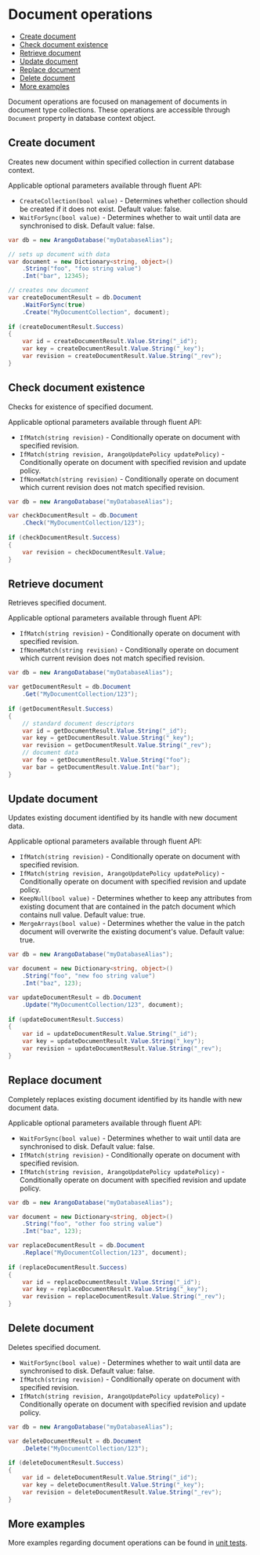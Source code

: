 # Document operations

- [Create document](#create-document)
- [Check document existence](#check-document-existence)
- [Retrieve document](#retrieve-document)
- [Update document](#update-document)
- [Replace document](#replace-document)
- [Delete document](#delete-document)
- [More examples](#more-examples)

Document operations are focused on management of documents in document type collections. These operations are accessible through `Document` property in database context object.

## Create document

Creates new document within specified collection in current database context.

Applicable optional parameters available through fluent API:

- `CreateCollection(bool value)` - Determines whether collection should be created if it does not exist. Default value: false.
- `WaitForSync(bool value)` - Determines whether to wait until data are synchronised to disk. Default value: false.

```csharp
var db = new ArangoDatabase("myDatabaseAlias");

// sets up document with data
var document = new Dictionary<string, object>()
    .String("foo", "foo string value")
    .Int("bar", 12345);

// creates new document
var createDocumentResult = db.Document
    .WaitForSync(true)
    .Create("MyDocumentCollection", document);
    
if (createDocumentResult.Success)
{
    var id = createDocumentResult.Value.String("_id");
    var key = createDocumentResult.Value.String("_key");
    var revision = createDocumentResult.Value.String("_rev");
}
```

## Check document existence

Checks for existence of specified document.

Applicable optional parameters available through fluent API:

- `IfMatch(string revision)` - Conditionally operate on document with specified revision.
- `IfMatch(string revision, ArangoUpdatePolicy updatePolicy)` - Conditionally operate on document with specified revision and update policy.
- `IfNoneMatch(string revision)` - Conditionally operate on document which current revision does not match specified revision.

```csharp
var db = new ArangoDatabase("myDatabaseAlias");

var checkDocumentResult = db.Document
    .Check("MyDocumentCollection/123");
    
if (checkDocumentResult.Success)
{
    var revision = checkDocumentResult.Value;
}
```

## Retrieve document

Retrieves specified document.

Applicable optional parameters available through fluent API:

- `IfMatch(string revision)` - Conditionally operate on document with specified revision.
- `IfNoneMatch(string revision)` - Conditionally operate on document which current revision does not match specified revision.

```csharp
var db = new ArangoDatabase("myDatabaseAlias");

var getDocumentResult = db.Document
    .Get("MyDocumentCollection/123");
    
if (getDocumentResult.Success)
{
    // standard document descriptors
    var id = getDocumentResult.Value.String("_id");
    var key = getDocumentResult.Value.String("_key");
    var revision = getDocumentResult.Value.String("_rev");
    // document data
    var foo = getDocumentResult.Value.String("foo");
    var bar = getDocumentResult.Value.Int("bar");
}
```

## Update document

Updates existing document identified by its handle with new document data.

Applicable optional parameters available through fluent API:

- `IfMatch(string revision)` - Conditionally operate on document with specified revision.
- `IfMatch(string revision, ArangoUpdatePolicy updatePolicy)` - Conditionally operate on document with specified revision and update policy.
- `KeepNull(bool value)` - Determines whether to keep any attributes from existing document that are contained in the patch document which contains null value. Default value: true.
- `MergeArrays(bool value)` - Determines whether the value in the patch document will overwrite the existing document's value. Default value: true.

```csharp
var db = new ArangoDatabase("myDatabaseAlias");

var document = new Dictionary<string, object>()
    .String("foo", "new foo string value")
    .Int("baz", 123);

var updateDocumentResult = db.Document
    .Update("MyDocumentCollection/123", document);
    
if (updateDocumentResult.Success)
{
    var id = updateDocumentResult.Value.String("_id");
    var key = updateDocumentResult.Value.String("_key");
    var revision = updateDocumentResult.Value.String("_rev");
}
```

## Replace document

Completely replaces existing document identified by its handle with new document data.

Applicable optional parameters available through fluent API:

- `WaitForSync(bool value)` - Determines whether to wait until data are synchronised to disk. Default value: false.
- `IfMatch(string revision)` - Conditionally operate on document with specified revision.
- `IfMatch(string revision, ArangoUpdatePolicy updatePolicy)` - Conditionally operate on document with specified revision and update policy.

```csharp
var db = new ArangoDatabase("myDatabaseAlias");

var document = new Dictionary<string, object>()
    .String("foo", "other foo string value")
    .Int("baz", 123);

var replaceDocumentResult = db.Document
    .Replace("MyDocumentCollection/123", document);
    
if (replaceDocumentResult.Success)
{
    var id = replaceDocumentResult.Value.String("_id");
    var key = replaceDocumentResult.Value.String("_key");
    var revision = replaceDocumentResult.Value.String("_rev");
}
```

## Delete document

Deletes specified document.

- `WaitForSync(bool value)` - Determines whether to wait until data are synchronised to disk. Default value: false.
- `IfMatch(string revision)` - Conditionally operate on document with specified revision.
- `IfMatch(string revision, ArangoUpdatePolicy updatePolicy)` - Conditionally operate on document with specified revision and update policy.

```csharp
var db = new ArangoDatabase("myDatabaseAlias");

var deleteDocumentResult = db.Document
    .Delete("MyDocumentCollection/123");
    
if (deleteDocumentResult.Success)
{
    var id = deleteDocumentResult.Value.String("_id");
    var key = deleteDocumentResult.Value.String("_key");
    var revision = deleteDocumentResult.Value.String("_rev");
}
```

## More examples

More examples regarding document operations can be found in [unit tests](../src/Arango/Arango.Tests/DocumentOperations/DocumentOperationsTests.cs).